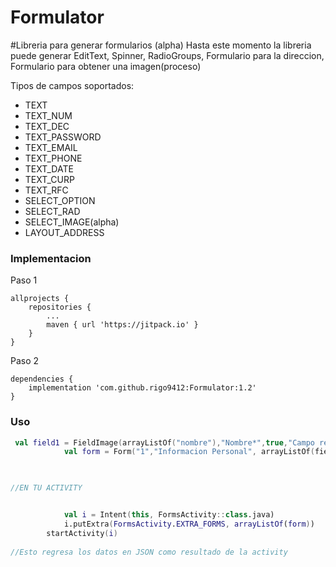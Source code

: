 # Formulator
#Libreria para generar formularios (alpha)
Hasta este momento la libreria puede generar EditText, Spinner, RadioGroups, Formulario para la direccion, Formulario para obtener una imagen(proceso)

Tipos de campos soportados:
- TEXT
- TEXT_NUM
- TEXT_DEC
- TEXT_PASSWORD
- TEXT_EMAIL
- TEXT_PHONE
- TEXT_DATE
- TEXT_CURP
- TEXT_RFC
- SELECT_OPTION
- SELECT_RAD
- SELECT_IMAGE(alpha)
- LAYOUT_ADDRESS


### Implementacion

Paso 1
```
allprojects {
	repositories {
		...
		maven { url 'https://jitpack.io' }
	}
}
```

Paso 2

```
dependencies {
	implementation 'com.github.rigo9412:Formulator:1.2'
}

```

### Uso

```kotlin
 val field1 = FieldImage(arrayListOf("nombre"),"Nombre*",true,"Campo requerido", TypeFied.SELECT_IMAGE)
            val form = Form("1","Informacion Personal", arrayListOf(field1))


	
//EN TU ACTIVITY


            val i = Intent(this, FormsActivity::class.java)
            i.putExtra(FormsActivity.EXTRA_FORMS, arrayListOf(form))
	    startActivity(i)
	
//Esto regresa los datos en JSON como resultado de la activity		


```


